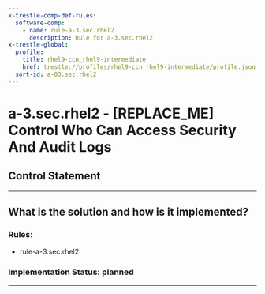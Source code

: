 ```yaml
---
x-trestle-comp-def-rules:
  software-comp:
    - name: rule-a-3.sec.rhel2
      description: Rule for a-3.sec.rhel2
x-trestle-global:
  profile:
    title: rhel9-ccn_rhel9-intermediate
    href: trestle://profiles/rhel9-ccn_rhel9-intermediate/profile.json
  sort-id: a-03.sec.rhel2
---
```


# a-3.sec.rhel2 - \[REPLACE_ME\] Control Who Can Access Security And Audit Logs

## Control Statement

______________________________________________________________________

## What is the solution and how is it implemented?

<!-- For implementation status enter one of: implemented, partial, planned, alternative, not-applicable -->

<!-- Note that the list of rules under ### Rules: is read-only and changes will not be captured after assembly to JSON -->

<!-- Add control implementation description here for control: a-3.sec.rhel2 -->

### Rules:

  - rule-a-3.sec.rhel2

### Implementation Status: planned

______________________________________________________________________
